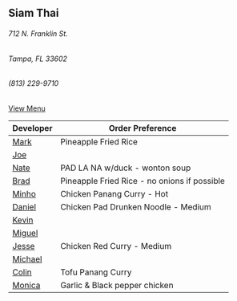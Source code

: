 ## Siam Thai
###### 712 N. Franklin St.
###### Tampa, FL 33602
###### (813) 229-9710

[View Menu](http://www.si-am-thairestaurant.com/lunch-menu/)



Developer     | Order Preference
--------------|---------------------
[Mark](http://github.com/mark-smithtb)              | Pineapple Fried Rice
[Joe](https://github.com/Montchat)                  | 
[Nate](https://github.com/thunemn)                  | PAD LA NA w/duck - wonton soup
[Brad](https://github.com/bradreed)                 | Pineapple Fried Rice - no onions if possible
[Minho](https://github.com/minhochoi)               | Chicken Panang Curry - Hot
[Daniel](https://github.come/dtartaglia)            | Chicken Pad Drunken Noodle - Medium
[Kevin]()                                           | 
[Miguel](https://github.com/MiguelBrito1086)        |         
[Jesse](https://github.com/jessecurry)    	        | Chicken Red Curry - Medium
[Michael]()                                         | 
[Colin](https://github.com/ColinFendrick)           | Tofu Panang Curry
[Monica](https://github.com/MonicaUlloa)            | Garlic & Black pepper chicken
